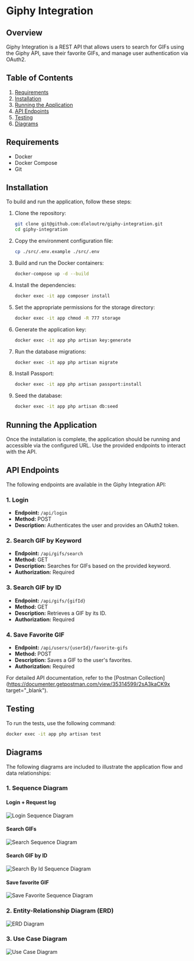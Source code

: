 # Giphy Integration

## Overview
Giphy Integration is a REST API that allows users to search for GIFs using the Giphy API, save their favorite GIFs, and manage user authentication via OAuth2.

## Table of Contents
1. [Requirements](#requirements)
2. [Installation](#installation)
3. [Running the Application](#running-the-application)
4. [API Endpoints](#api-endpoints)
5. [Testing](#testing)
6. [Diagrams](#diagrams)

## Requirements
- Docker
- Docker Compose
- Git

## Installation
To build and run the application, follow these steps:

1. Clone the repository:
    ```sh
    git clone git@github.com:dleloutre/giphy-integration.git
    cd giphy-integration
    ```

2. Copy the environment configuration file:
    ```sh
    cp ./src/.env.example ./src/.env
    ```

3. Build and run the Docker containers:
    ```sh
    docker-compose up -d --build
    ```

4. Install the dependencies:
    ```sh
    docker exec -it app composer install
    ```

5. Set the appropriate permissions for the storage directory:
    ```sh
    docker exec -it app chmod -R 777 storage
    ```

6. Generate the application key:
    ```sh
    docker exec -it app php artisan key:generate
    ```

7. Run the database migrations:
    ```sh
    docker exec -it app php artisan migrate
    ```

8. Install Passport:
    ```sh
    docker exec -it app php artisan passport:install
    ```

9. Seed the database:
    ```sh
    docker exec -it app php artisan db:seed
    ```

## Running the Application
Once the installation is complete, the application should be running and accessible via the configured URL. Use the provided endpoints to interact with the API.

## API Endpoints
The following endpoints are available in the Giphy Integration API:

### 1. Login
- **Endpoint:** `/api/login`
- **Method:** POST
- **Description:** Authenticates the user and provides an OAuth2 token.

### 2. Search GIF by Keyword
- **Endpoint:** `/api/gifs/search`
- **Method:** GET
- **Description:** Searches for GIFs based on the provided keyword.
- **Authorization:** Required

### 3. Search GIF by ID
- **Endpoint:** `/api/gifs/{gifId}`
- **Method:** GET
- **Description:** Retrieves a GIF by its ID.
- **Authorization:** Required

### 4. Save Favorite GIF
- **Endpoint:** `/api/users/{userId}/favorite-gifs`
- **Method:** POST
- **Description:** Saves a GIF to the user's favorites.
- **Authorization:** Required

For detailed API documentation, refer to the [Postman Collection](https://documenter.getpostman.com/view/35314599/2sA3kaCK9x target="_blank").

## Testing
To run the tests, use the following command:
```sh
docker exec -it app php artisan test
```

## Diagrams
The following diagrams are included to illustrate the application flow and data relationships:

### 1. Sequence Diagram
#### Login + Request log
![Login Sequence Diagram](/images/sd_login.png)

#### Search GIFs
![Search Sequence Diagram](/images/sd_search.png)

#### Search GIF by ID
![Search By Id Sequence Diagram](/images/sd_getGif.png)

#### Save favorite GIF
![Save Favorite Sequence Diagram](/images/sd_favorite.png)

### 2. Entity-Relationship Diagram (ERD)
![ERD Diagram](/images/erd_diagram.png)

### 3. Use Case Diagram
![Use Case Diagram](/images/usecase.png)